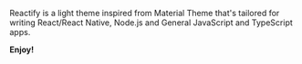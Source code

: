 Reactify is a light theme inspired from Material Theme that's tailored for writing React/React Native, Node.js and General JavaScript and TypeScript apps.

**Enjoy!**
